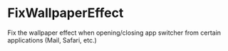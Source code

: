 # FixWallpaperEffect
Fix the wallpaper effect when opening/closing  app switcher from certain applications (Mail, Safari, etc.)
